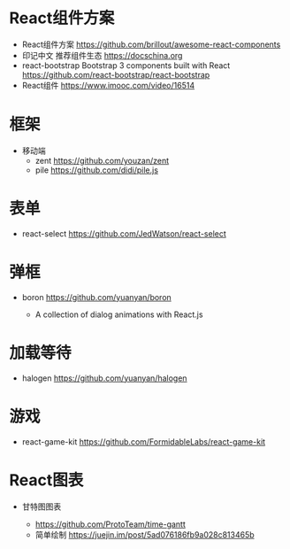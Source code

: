 # React组件方案

- React组件方案 <https://github.com/brillout/awesome-react-components>
- 印记中文 推荐组件生态 https://docschina.org
- react-bootstrap Bootstrap 3 components built with React <https://github.com/react-bootstrap/react-bootstrap>
- React组件 <https://www.imooc.com/video/16514>

# 框架

- 移动端 
  - zent https://github.com/youzan/zent
  - pile https://github.com/didi/pile.js


# 表单

- react-select https://github.com/JedWatson/react-select

# 弹框

- boron <https://github.com/yuanyan/boron>

  - A collection of dialog animations with React.js

# 加载等待

- halogen <https://github.com/yuanyan/halogen>

# 游戏

- react-game-kit <https://github.com/FormidableLabs/react-game-kit>

# React图表

- 甘特图图表

  - <https://github.com/ProtoTeam/time-gantt>
  - 简单绘制 <https://juejin.im/post/5ad076186fb9a028c813465b>

